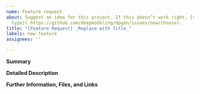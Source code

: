 ```yaml
---
name: Feature request
about: Suggest an idea for this project. If this doesn’t work right, [choose a different
  type]( https://github.com/deepmodeling/dpgen/issues/new/choose).
title: "[Feature Request] _Replace with Title_"
labels: new feature
assignees: ''

---
```


**Summary**

<!--Please provide a brief and concise description of the suggested feature or change-->

**Detailed Description**

<!--Please explain how you would like to see DPGEN enhanced, what feature(s) you are looking for, what specific problems this will solve. If possible, provide references to relevant background information like publications or web pages, and whether you are planning to implement the enhancement yourself or would like to participate in the implementation. If applicable add a reference to an existing bug report or issue that this will address.-->

**Further Information, Files, and Links**

<!--Put any additional information here, attach relevant text or image files and URLs to external sites, e.g. relevant publications-->
